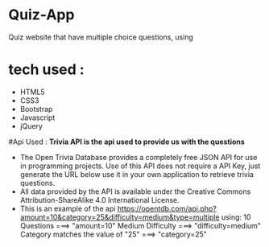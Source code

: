 # Quiz-App
Quiz website that have multiple choice questions, using

# tech used :
- HTML5
- CSS3
- Bootstrap
- Javascript
- jQuery

#Api Used : 
**Trivia API is the api used to provide us with the questions**
- The Open Trivia Database provides a completely free JSON API for use in programming projects. Use of this API does not require a API Key, just generate the URL below     use it in your own application to retrieve trivia questions.
- All data provided by the API is available under the Creative Commons Attribution-ShareAlike 4.0 International License.
- This is an example of the api https://opentdb.com/api.php?amount=10&category=25&difficulty=medium&type=multiple using:
  10 Questions ===> "amount=10"
  Medium Difficulty ===> "difficulty=medium"
  Category matches the value of "25" ===> "category=25"
